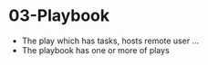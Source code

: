 # 03-Playbook

- The play which has tasks, hosts remote user …
- The playbook has one or more of plays

